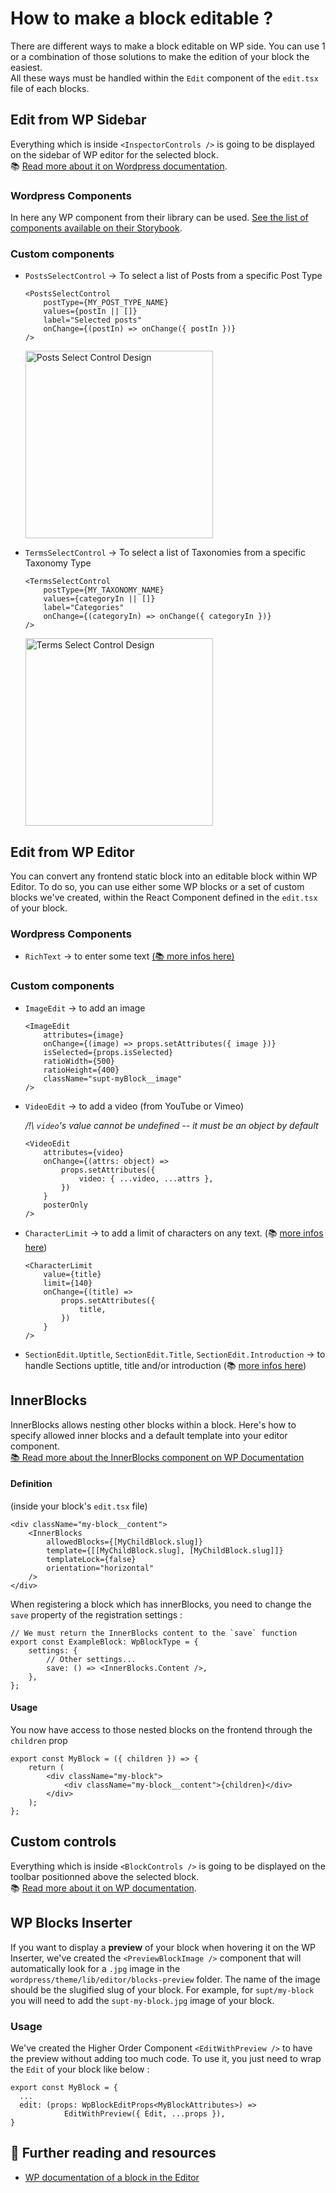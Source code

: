 # How to make a block editable ?

There are different ways to make a block editable on WP side. You can use 1 or a combination of those solutions to make the edition of your block the easiest.<br />
All these ways must be handled within the `Edit` component of the `edit.tsx` file of each blocks.

## Edit from WP Sidebar

Everything which is inside `<InspectorControls />` is going to be displayed on the sidebar of WP editor for the selected block.<br />
📚 [Read more about it on Wordpress documentation](https://github.com/WordPress/gutenberg/blob/HEAD/packages/block-editor/src/components/inspector-controls/README.md).

### Wordpress Components

In here any WP component from their library can be used. [See the list of components available on their Storybook](https://wordpress.github.io/gutenberg/?path=/docs/docs-introduction--page).

### Custom components

- `PostsSelectControl` → To select a list of Posts from a specific Post Type

    ```tsx
    <PostsSelectControl
    	postType={MY_POST_TYPE_NAME}
    	values={postIn || []}
    	label="Selected posts"
    	onChange={(postIn) => onChange({ postIn })}
    />
    ```

    <img src="../assets/posts-select-control.jpg" alt="Posts Select Control Design" width="300">

    <br />

- `TermsSelectControl` → To select a list of Taxonomies from a specific Taxonomy Type

    ```tsx
    <TermsSelectControl
    	postType={MY_TAXONOMY_NAME}
    	values={categoryIn || []}
    	label="Categories"
    	onChange={(categoryIn) => onChange({ categoryIn })}
    />
    ```

    <img src="../assets/terms-select-control.jpg" alt="Terms Select Control Design" width="300">

## Edit from WP Editor

You can convert any frontend static block into an editable block within WP Editor. To do so, you can use either some WP blocks or a set of custom blocks we've created, within the React Component defined in the `edit.tsx` of your block.

### Wordpress Components

- `RichText` → to enter some text [(📚 more infos here)](https://github.com/WordPress/gutenberg/blob/trunk/docs/reference-guides/richtext.md)

### Custom components

- `ImageEdit` → to add an image

    ```tsx
    <ImageEdit
    	attributes={image}
    	onChange={(image) => props.setAttributes({ image })}
    	isSelected={props.isSelected}
    	ratioWidth={500}
    	ratioHeight={400}
    	className="supt-myBlock__image"
    />
    ```

- `VideoEdit` → to add a video (from YouTube or Vimeo)

    _/!\ `video`'s value cannot be undefined -- it must be an object by default_

    ```tsx
    <VideoEdit
    	attributes={video}
    	onChange={(attrs: object) =>
    		props.setAttributes({
    			video: { ...video, ...attrs },
    		})
    	}
    	posterOnly
    />
    ```

- `CharacterLimit` → to add a limit of characters on any text. (📚 [more infos here](../../wordpress/theme/lib/editor/components/CharacterLimit/README.md))

    ```tsx
    <CharacterLimit
    	value={title}
    	limit={140}
    	onChange={(title) =>
    		props.setAttributes({
    			title,
    		})
    	}
    />
    ```

- `SectionEdit.Uptitle`, `SectionEdit.Title`, `SectionEdit.Introduction` → to handle Sections uptitle, title and/or introduction (📚 [more infos here](../features/helpers.md))

## InnerBlocks

InnerBlocks allows nesting other blocks within a block. Here's how to specify allowed inner blocks and a default template into your editor component.<br />
[📚 Read more about the InnerBlocks component on WP Documentation](https://github.com/WordPress/gutenberg/blob/875628f63a84abc5d60efc727994b75547ab6a5e/packages/block-editor/src/components/inner-blocks/README.md)

#### Definition

(inside your block's `edit.tsx` file)

```tsx
<div className="my-block__content">
	<InnerBlocks
		allowedBlocks={[MyChildBlock.slug]}
		template={[[MyChildBlock.slug], [MyChildBlock.slug]]}
		templateLock={false}
		orientation="horizontal"
	/>
</div>
```

When registering a block which has innerBlocks, you need to change the `save` property of the registration settings :

```tsx
// We must return the InnerBlocks content to the `save` function
export const ExampleBlock: WpBlockType = {
	settings: {
		// Other settings...
		save: () => <InnerBlocks.Content />,
	},
};
```

#### Usage

You now have access to those nested blocks on the frontend through the `children` prop

```tsx
export const MyBlock = ({ children }) => {
	return (
		<div className="my-block">
			<div className="my-block__content">{children}</div>
		</div>
	);
};
```

## Custom controls

Everything which is inside `<BlockControls />` is going to be displayed on the toolbar positionned above the selected block.<br />
📚 [Read more about it on WP documentation](https://github.com/WordPress/gutenberg/tree/trunk/packages/block-editor/src/components/block-controls).

## WP Blocks Inserter

If you want to display a **preview** of your block when hovering it on the WP Inserter, we've created the `<PreviewBlockImage />` component that will automatically look for a `.jpg` image in the `wordpress/theme/lib/editor/blocks-preview` folder. The name of the image should be the slugified slug of your block. For example, for `supt/my-block` you will need to add the `supt-my-block.jpg` image of your block.

### Usage

We've created the Higher Order Component `<EditWithPreview />` to have the preview without adding too much code. To use it, you just need to wrap the `Edit` of your block like below :

```tsx
export const MyBlock = {
  ...
  edit: (props: WpBlockEditProps<MyBlockAttributes>) =>
			EditWithPreview({ Edit, ...props }),
}
```

## 🔗 Further reading and resources

- [WP documentation of a block in the Editor](https://developer.wordpress.org/block-editor/getting-started/fundamentals/block-in-the-editor/)

